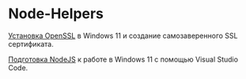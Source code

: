 # Node-Helpers  

[Установка OpenSSL](https://github.com/ABWEBIT/Node-Helpers/blob/main/OpenSSL/OpenSSL.md) в Windows 11 и создание самозаверенного SSL сертификата.

[Подготовка NodeJS](https://github.com/ABWEBIT/node-helpers/blob/main/node-start/node-start.md) к работе в Windows 11 с помощью Visual Studio Code. 
